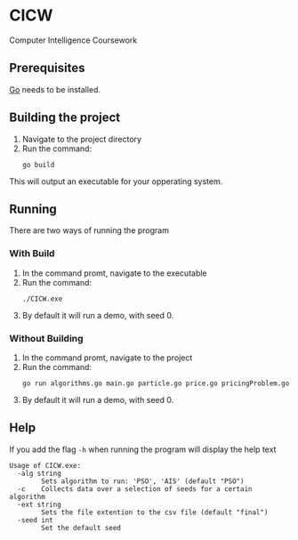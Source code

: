 # CICW
Computer Intelligence Coursework

## Prerequisites

[Go](https://golang.org/doc/install) needs to be installed.

## Building the project

1. Navigate to the project directory
2. Run the command:
    ```
    go build
    ```

This will output an executable for your opperating system.

## Running

There are two ways of running the program

### With Build

1. In the command promt, navigate to the executable
2. Run the command:
    ```
    ./CICW.exe
    ```
3. By default it will run a demo, with seed 0.

### Without Building

1. In the command promt, navigate to the project
2. Run the command:
    ```
    go run algorithms.go main.go particle.go price.go pricingProblem.go
    ```
3. By default it will run a demo, with seed 0.

## Help

If you add the flag `-h` when running the program will display the help text

```
Usage of CICW.exe:
  -alg string
        Sets algorithm to run: 'PSO', 'AIS' (default "PSO")
  -c    Collects data over a selection of seeds for a certain algorithm
  -ext string
        Sets the file extention to the csv file (default "final")
  -seed int
        Set the default seed
```
